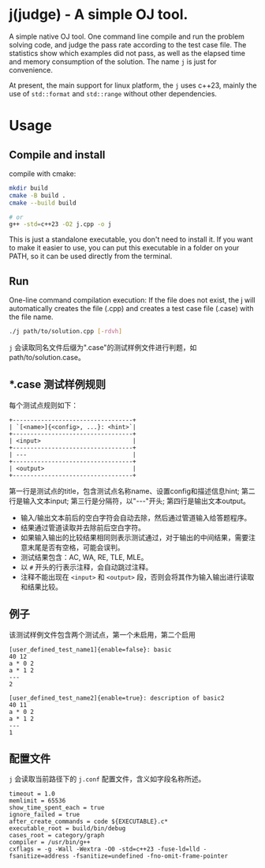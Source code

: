 # j(judge) - A simple OJ tool.

A simple native OJ tool. One command line compile and run the problem solving code, and judge the pass rate according to the test case file. The statistics show which examples did not pass, as well as the elapsed time and memory consumption of the solution. The name `j` is just for convenience.

At present, the main support for linux platform, the `j` uses c++23, mainly the use of `std::format` and `std::range` without other dependencies.

# Usage

## Compile and install

compile with cmake:

``` bash
mkdir build
cmake -B build .
cmake --build build

# or
g++ -std=c++23 -O2 j.cpp -o j
```

This is just a standalone executable, you don't need to install it. If you want to make it easier to use, you can put this executable in a folder on your PATH, so it can be used directly from the terminal.

## Run

One-line command compilation execution: If the file does not exist, the j will automatically creates the file (.cpp) and creates a test case file (.case) with the file name.

``` bash
./j path/to/solution.cpp [-rdvh]
```

`j` 会读取同名文件后缀为".case"的测试样例文件进行判题，如path/to/solution.case。

## *.case 测试样例规则

每个测试点规则如下：

```
+----------------------------------+
| `[<name>]{<config>, ...}: <hint>`|
+----------------------------------+
| <input>                          |
+----------------------------------+
| ---                              |
+----------------------------------+
| <output>                         |
+----------------------------------+
```

第一行是测试点的title，包含测试点名称name、设置config和描述信息hint;
第二行是输入文本input;
第三行是分隔符，以"---"开头;
第四行是输出文本output。

- 输入/输出文本前后的空白字符会自动去除，然后通过管道输入给答题程序。
- 结果通过管道读取并去除前后空白字符。
- 如果输入输出的比较结果相同则表示测试通过，对于输出的中间结果，需要注意末尾是否有空格，可能会误判。
- 测试结果包含：AC, WA, RE, TLE, MLE。
- 以 `#` 开头的行表示注释，会自动跳过注释。
- 注释不能出现在 `<input>` 和 `<output>` 段，否则会将其作为输入输出进行读取和结果比较。

## 例子

该测试样例文件包含两个测试点，第一个未启用，第二个启用

``` jcase
[user_defined_test_name1]{enable=false}: basic
40 12
a * 0 2
a * 1 2
---
2

[user_defined_test_name2]{enable=true}: description of basic2
40 11
a * 0 2
a * 1 2
---
1
```

## 配置文件

`j` 会读取当前路径下的 `j.conf` 配置文件，含义如字段名称所述。

``` Properties
timeout = 1.0
memlimit = 65536
show_time_spent_each = true
ignore_failed = true
after_create_commands = code ${EXECUTABLE}.c*
executable_root = build/bin/debug
cases_root = category/graph
compiler = /usr/bin/g++
cxflags = -g -Wall -Wextra -O0 -std=c++23 -fuse-ld=lld -fsanitize=address -fsanitize=undefined -fno-omit-frame-pointer
```